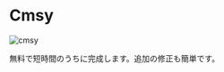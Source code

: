 # Cmsy
![cmsy](https://c1.staticflickr.com/5/4498/37867518876_693ac33e8e_h.jpg)

無料で短時間のうちに完成します。追加の修正も簡単です。